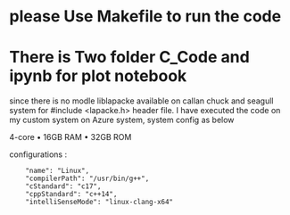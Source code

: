 # please Use Makefile to run the code
# There is Two folder C_Code and ipynb for plot notebook 

since there is no modle liblapacke available on callan chuck and seagull system for #include <lapacke.h> header file.
I have executed the code on my custom system on Azure system, system config as below

4-core • 16GB RAM • 32GB ROM 

configurations :

        "name": "Linux",
        "compilerPath": "/usr/bin/g++",
        "cStandard": "c17",
        "cppStandard": "c++14",
        "intelliSenseMode": "linux-clang-x64"
